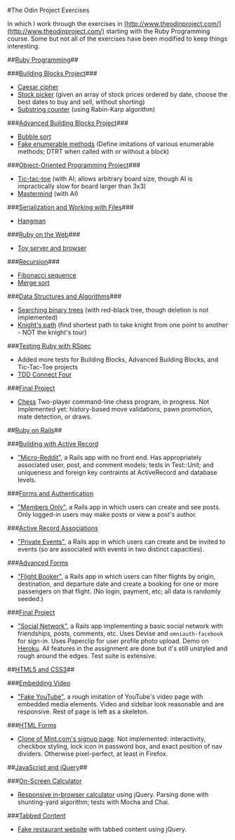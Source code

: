 #The Odin Project Exercises

In which I work through the exercises in [http://www.theodinproject.com/](http://www.theodinproject.com/) starting with the Ruby Programming course. Some but not all of the exercises have been modified to keep things interesting.

##[Ruby Programming](http://www.theodinproject.com/ruby-programming/)##

###[Building Blocks Project](http://www.theodinproject.com/ruby-programming/building-blocks/)###
* [Caesar cipher](ruby/building-blocks/caesar-cipher/)
* [Stock picker](ruby/building-blocks/stock-picker/) (given an array of stock prices ordered by date, choose the best dates to buy and sell, without shorting)
* [Substring counter](ruby/building-blocks/substrings/) (using Rabin-Karp algorithm)

###[Advanced Building Blocks Project](http://www.theodinproject.com/ruby-programming/advanced-building-blocks/)###
* [Bubble sort](ruby/advanced-building-blocks/bubble_sort/)
* [Fake enumerable methods](ruby/advanced-building-blocks/enumerable_methods/) (Define imitations of various enumerable methods; DTRT when called with or without a block)

###[Object-Oriented Programming Project](http://www.theodinproject.com/ruby-programming/oop/)###
* [Tic-tac-toe](ruby/oop/tic-tac-toe/) (with AI; allows arbitrary board size, though AI is impractically slow for board larger than 3x3)
* [Mastermind](ruby/oop/mastermind/) (with AI)

###[Serialization and Working with Files](http://www.theodinproject.com/ruby-programming/file-i-o-and-serialization/)###
* [Hangman](ruby/file-i-o/hangman/)

###[Ruby on the Web](http://www.theodinproject.com/ruby-programming/ruby-on-the-web/)###
* [Toy server and browser](ruby/ruby-on-the-web/server-and-browser/)

###[Recursion](http://www.theodinproject.com/ruby-programming/recursion/)###
* [Fibonacci sequence](ruby/recursion/fibonacci/)
* [Merge sort](ruby/recursion/merge_sort/)

###[Data Structures and Algorithms](http://www.theodinproject.com/ruby-programming/data-structures-and-algorithms/)###
* [Searching binary trees](ruby/data-structures-and-algorithms/binary_search_trees/) (with red-black tree, though deletion is not implemented)
* [Knight's path](ruby/data-structures-and-algorithms/knights_travails/) (find shortest path to take knight from one point to another - NOT the knight's tour)

###[Testing Ruby with RSpec](http://www.theodinproject.com/ruby-programming/testing-ruby/)
* Added more tests for Building Blocks, Advanced Building Blocks, and Tic-Tac-Toe projects
* [TDD Connect Four](ruby/testing-ruby/connect-four/)

###[Final Project](http://www.theodinproject.com/ruby-programming/ruby-final-project)
* [Chess](https://github.com/cdouglass/odin-project-exercises/tree/master/ruby/chess) Two-player command-line chess program, in progress. Not implemented yet: history-based move validations, pawn promotion, mate detection, or draws.

##[Ruby on Rails](http://www.theodinproject.com/ruby-on-rails/)##

###[Building with Active Record](http://www.theodinproject.com/ruby-on-rails/building-with-active-record/)
* ["Micro-Reddit"](rails/micro-reddit/), a Rails app with no front end. Has appropriately associated user, post, and comment models; tests in Test::Unit; and uniqueness and foreign key contraints at ActiveRecord and database levels.

###[Forms and Authentication](http://www.theodinproject.com/ruby-on-rails/authentication/)
* ["Members Only"](rails/members-only/), a Rails app in which users can create and see posts. Only logged-in users may make posts or view a post's author.

###[Active Record Associations](http://www.theodinproject.com/ruby-on-rails/associations)
* ["Private Events"](rails/private-events), a Rails app in which users can create and be invited to events (so are associated with events in two distinct capacities).

###[Advanced Forms](http://www.theodinproject.com/ruby-on-rails/building-advanced-forms)
* ["Flight Booker"](rails/flight-booker), a Rails app in which users can filter flights by origin, destination, and departure date and create a booking for one or more passengers on that flight. (No login, payment, etc; all data is randomly seeded.)

###[Final Project](http://www.theodinproject.com/ruby-on-rails/final-project)
* ["Social Network"](rails/social-network), a Rails app implementing a basic social network with friendships, posts, comments, etc. Uses Devise and `omniauth-facebook` for sign-in. Uses Paperclip for user profile photo upload. Demo on [Heroku](https://pure-meadow-87105.herokuapp.com/). All features in the assignment are done but it's still unstyled and rough around the edges. Test suite is extensive.

##[HTML5 and CSS3](http://www.theodinproject.com/html5-and-css3)##

###[Embedding Video](http://www.theodinproject.com/html5-and-css3/embedding-images-and-video)
* ["Fake YouTube"](html-css/embedding-images-and-video), a rough imitation of YouTube's video page with embedded media elements. Video and sidebar look reasonable and are responsive. Rest of page is left as a skeleton.

###[HTML Forms](http://www.theodinproject.com/html5-and-css3/html-forms)
* [Clone of Mint.com's signup page](html-css/html-forms). Not implemented: interactivity, checkbox styling, lock icon in password box, and exact position of nav dividers. Otherwise pixel-perfect, at least in Firefox.

##[JavaScript and jQuery](http://www.theodinproject.com/javascript-and-jquery)##

###[On-Screen Calculator](http://www.theodinproject.com/javascript-and-jquery/on-screen-calculator)
* [Responsive in-browser calculator](javascript/calculator/) using jQuery. Parsing done with shunting-yard algorithm; tests with Mocha and Chai.

###[Tabbed Content](http://www.theodinproject.com/javascript-and-jquery/manipulating-the-dom-with-jquery)
* [Fake restaurant website](javascript/dom-manipulation/) with tabbed content using jQuery.
